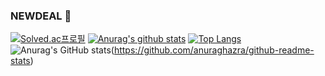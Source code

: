 ### NEWDEAL 👋

[![Solved.ac프로필](http://mazassumnida.wtf/api/v2/generate_badge?boj=newdeal)](https://solved.ac/newdeal)
[![Anurag's github stats](https://github-readme-stats.vercel.app/api?username=newdeal123)](https://github.com/anuraghazra/github-readme-stats)
[![Top Langs](https://github-readme-stats.vercel.app/api/top-langs/?username=newdeal123)](https://github.com/anuraghazra/github-readme-stats)
![Anurag's GitHub stats](https://github-readme-stats.vercel.app/api?username=anuraghazra&show_icons=true&theme=radical)(https://github.com/anuraghazra/github-readme-stats)
